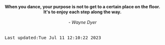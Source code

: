 
<div align="center"><b><span>When you dance, your purpose is not to get to a certain place on the floor. It's to enjoy each step along the way.  </span></b><br><br><i> - Wayne Dyer</i></div>
<br><br><kbd>Last updated:Tue Jul 11 12:10:22 2023</kbd>